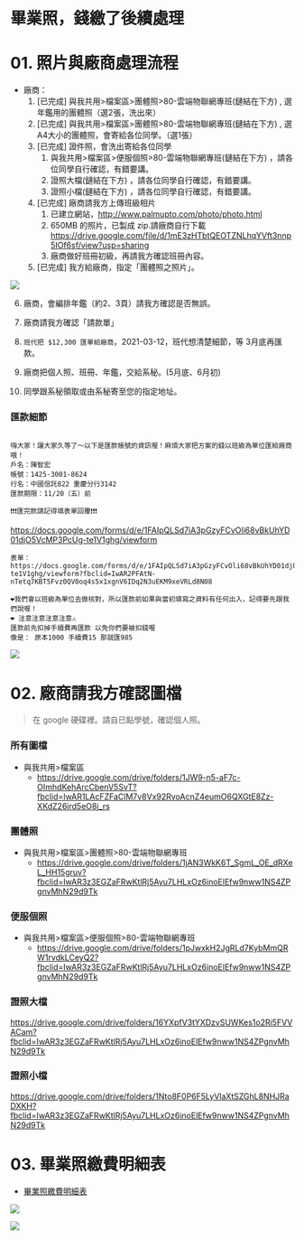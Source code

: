 # 畢業照，錢繳了後續處理

# 01. 照片與廠商處理流程

- 廠商：
  1. [已完成] 與我共用>檔案區>團體照>80-雲端物聯網專班(鏈結在下方) , 選年鑑用的團體照（選2張，洗出來）
  2. [已完成] 與我共用>檔案區>團體照>80-雲端物聯網專班(鏈結在下方) , 選A4大小的團體照，會寄給各位同學。（選1張）
  3. [已完成] 證件照，會洗出寄給各位同學
     1. 與我共用>檔案區>便服個照>80-雲端物聯網專班(鏈結在下方) ，請各位同學自行確認，有錯要講。
     2. 證照大檔(鏈結在下方) ，請各位同學自行確認，有錯要講。
     3. 證照小檔(鏈結在下方) ，請各位同學自行確認，有錯要講。
  4. [已完成] 廠商請我方上傳班級相片
     1. 已建立網站，http://www.palmupto.com/photo/photo.html
     2. 650MB 的照片，已製成 zip.請廠商自行下載 https://drive.google.com/file/d/1mE3zHTbtQEOTZNLhqYVft3nnp5IOf6sf/view?usp=sharing
     3. 廠商做好班冊初級，再請我方確認班冊內容。
  5. [已完成] 我方給廠商，指定「團體照之照片」。
   
![](15.jpg)

  6. 廠商，會編排年鑑（約2、3頁）請我方確認是否無誤。
   
  7. 廠商請我方確認「請款單」
  8. `班代把 $12,300 匯單給廠商`，2021-03-12，班代想清楚細節，等 3月底再匯款。
  9.  廠商把個人照、班冊、年鑑，交給系秘。(5月底、6月初)
  10. 同學跟系秘領取或由系秘寄至您的指定地址。
 
### 匯款細節

```

嗨大家！讓大家久等了～以下是匯款帳號的資訊喔！麻煩大家把方案的錢以班級為單位匯給廠商哦！
戶名：陳智宏
帳號：1425-3001-8624
行名：中國信託822 重慶分行3142
匯款期限：11/20（五）前

❗️❗️❗️匯完款請記得填表單回覆❗️❗️❗️

```
https://docs.google.com/forms/d/e/1FAIpQLSd7iA3pGzyFCvOli68vBkUhYD01djO5VcMP3PcUg-te1V1ghg/viewform

```
表單：https://docs.google.com/forms/d/e/1FAIpQLSd7iA3pGzyFCvOli68vBkUhYD01djO5VcMP3PcUg-te1V1ghg/viewform?fbclid=IwAR2PFAtN-nTetq7KBT5Fvz0QV0oq4s5x1xgnV6IDq2N3uEKM9xeVRLd8N08

❤️我們會以班級為單位去做核對，所以匯款前如果與當初填寫之資料有任何出入，記得要先跟我們說喔！
❤️ 注意注意注意注意⚠️
匯款前先扣掉手續費再匯款 以免你們要被扣錢喔
像是： 原本1000 手續費15 那就匯985

```

![](14.jpg)


# 02. 廠商請我方確認圖檔

> 在 google 硬碟裡。請自已點學號，確認個人照。


### 所有圖檔

- 與我共用>檔案區
  - https://drive.google.com/drive/folders/1JW9-n5-aF7c-OImhdKehArcCbenV5SvT?fbclid=IwAR1LAcFZFaClM7v8Vx92RvoAcnZ4eumO6QXGtE8Zz-XKdZ26jrd5eO8j_rs

### 團體照
- 與我共用>檔案區>團體照>80-雲端物聯網專班
  - https://drive.google.com/drive/folders/1jAN3WkK6T_SgmL_OE_dRXeL_HH15gruv?fbclid=IwAR3z3EGZaFRwKtlRj5Ayu7LHLxOz6inoElEfw9nww1NS4ZPgnvMhN29d9Tk

### 便服個照
- 與我共用>檔案區>便服個照>80-雲端物聯網專班
  - https://drive.google.com/drive/folders/1pJwxkH2JgRLd7KybMmQRW1rvdkLCeyQ2?fbclid=IwAR3z3EGZaFRwKtlRj5Ayu7LHLxOz6inoElEfw9nww1NS4ZPgnvMhN29d9Tk

### 證照大檔

https://drive.google.com/drive/folders/16YXpfV3tYXDzvSUWKes1o2Ri5FVVACam?fbclid=IwAR3z3EGZaFRwKtlRj5Ayu7LHLxOz6inoElEfw9nww1NS4ZPgnvMhN29d9Tk

### 證照小檔

https://drive.google.com/drive/folders/1Nto8F0P6F5LyVlaXtSZGhL8NHJRaDXKH?fbclid=IwAR3z3EGZaFRwKtlRj5Ayu7LHLxOz6inoElEfw9nww1NS4ZPgnvMhN29d9Tk




# 03. 畢業照繳費明細表

- [畢業照繳費明細表](http://123.57.20.183/serp/yu/stuEvent/s/photo_list.asp?eventid=16)

![](12.jpg)

![](13.jpg)

